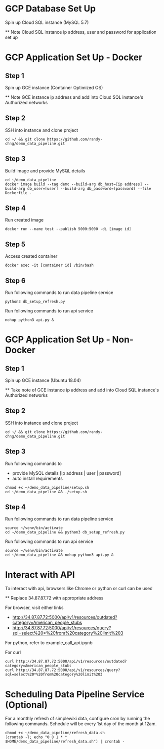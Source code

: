 # GCP Database Set Up
Spin up Cloud SQL instance (MySQL 5.7)

** Note Cloud SQL instance ip address, user and password for application set up

# GCP Application Set Up - Docker

## Step 1
Spin up GCE instance (Container Optimized OS)

** Note GCE instance ip address and add into Cloud SQL instance's Authorized networks

## Step 2
SSH into instance and clone project
```
cd ~/ && git clone https://github.com/randy-chng/demo_data_pipeline.git
```

## Step 3
Build image and provide MySQL details
```
cd ~/demo_data_pipeline
docker image build --tag demo --build-arg db_host=[ip address] --build-arg db_user=[user] --build-arg db_password=[password] --file Dockerfile .
```

## Step 4
Run created image
```
docker run --name test --publish 5000:5000 -di [image id]
```

## Step 5
Access created container
```
docker exec -it [container id] /bin/bash
```

## Step 6
Run following commands to run data pipeline service
```
python3 db_setup_refresh.py
```

Run following commands to run api service
```
nohup python3 api.py &
```

# GCP Application Set Up - Non-Docker

## Step 1
Spin up GCE instance (Ubuntu 18.04)

** Take note of GCE instance ip address and add into Cloud SQL instance's Authorized networks

## Step 2
SSH into instance and clone project
```
cd ~/ && git clone https://github.com/randy-chng/demo_data_pipeline.git
```

## Step 3
Run following commands to
- provide MySQL details [ip address | user | password]
- auto install requirements
```
chmod +x ~/demo_data_pipeline/setup.sh
cd ~/demo_data_pipeline && ./setup.sh
```

## Step 4
Run following commands to run data pipeline service
```
source ~/venv/bin/activate
cd ~/demo_data_pipeline && python3 db_setup_refresh.py
```

Run following commands to run api service
```
source ~/venv/bin/activate
cd ~/demo_data_pipeline && nohup python3 api.py &
```

# Interact with API

To interact with api, browsers like Chrome or python or curl can be used

** Replace 34.87.87.72 with appropriate address

For browser, visit either links
- http://34.87.87.72:5000/api/v1/resources/outdated?category=American_people_stubs
- http://34.87.87.72:5000/api/v1/resources/query?sql=select%20*%20from%20category%20limit%203

For python, refer to example_call_api.ipynb

For curl
```
curl http://34.87.87.72:5000/api/v1/resources/outdated?category=American_people_stubs
curl http://34.87.87.72:5000/api/v1/resources/query?sql=select%20*%20from%20category%20limit%203
```

# Scheduling Data Pipeline Service (Optional)
For a monthly refresh of simplewiki data, configure cron by running the following commands.
Schedule will be every 1st day of the month at 12am.
```
chmod +x ~/demo_data_pipeline/refresh_data.sh
(crontab -l; echo "0 0 1 * * $HOME/demo_data_pipeline/refresh_data.sh") | crontab -
```